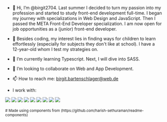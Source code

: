 - 👋 Hi, I’m @birgit2704. Last summer I decided to turn my passion into my profession and started to study front-end development full-time. I began my journey with specializations in Web Design and JavaScript. Then I passed the META Front-End Developer specialization. I am now open for job opportunities as a (junior) front-end developer.

- 👀 Besides coding, my interest lies in finding ways for children to learn effortlessly (especially for subjects they don't like at school). I have a 12-year-old whom I test my strategies on.

- 🌱 I’m currently learning Typescript. Next, I will dive into SASS.

- 💞️ I’m looking to collaborate on Web and App Development.

- 📫 How to reach me: birgit.bartenschlager@web.de

- I work with:
<p align="left">  
<img  src="https://readme-components.vercel.app/api?component=logo&fill=gray&logo=react&animation=spin&svgfill=blue">  
<img  src="https://readme-components.vercel.app/api?component=logo&fill=gray&logo=typescript&svgfill=blue">
<img  src="https://readme-components.vercel.app/api?component=logo&fill=gray&logo=javascript&svgfill=blue">
<img  src="https://readme-components.vercel.app/api?component=logo&fill=gray&logo=git&svgfill=blue"> 
<img  src="https://readme-components.vercel.app/api?component=logo&fill=gray&logo=CSS3&svgfill=blue"> 
<img  src="https://readme-components.vercel.app/api?component=logo&fill=gray&logo=html5&svgfill=f06629">
<img  src="https://readme-components.vercel.app/api?component=logo&fill=gray&logo=bootstrap&svgfill=f06629">
<img  src="https://readme-components.vercel.app/api?component=logo&fill=gray&logo=jquery&svgfill=f06629">
<img  src="https://readme-components.vercel.app/api?component=logo&fill=gray&size=small&logo=figma&svgfill=blue">

 <br/>
 <br/>
 <sub># Made using components from (https://github.com/harish-sethuraman/readme-components)</sub>



<!---
birgit2704/birgit2704 is a ✨ special ✨ repository because its `README.md` (this file) appears on your GitHub profile.
You can click the Preview link to take a look at your changes.
--->
